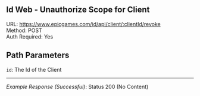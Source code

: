 ## Id Web - Unauthorize Scope for Client

URL: https://www.epicgames.com/id/api/client/:clientId/revoke \
Method: POST \
Auth Required: Yes

## Path Parameters

`id`: The Id of the Client

---

_Example Response (Successful)_: Status 200 (No Content)
